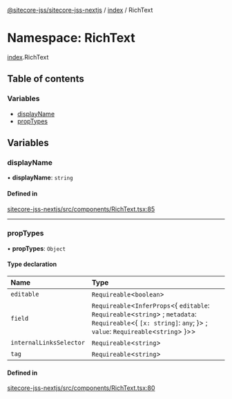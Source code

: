 [@sitecore-jss/sitecore-jss-nextjs](../README.md) / [index](index.md) / RichText

# Namespace: RichText

[index](index.md).RichText

## Table of contents

### Variables

- [displayName](index.RichText.md#displayname)
- [propTypes](index.RichText.md#proptypes)

## Variables

### displayName

• **displayName**: `string`

#### Defined in

[sitecore-jss-nextjs/src/components/RichText.tsx:85](https://github.com/Sitecore/jss/blob/dffa5052d/packages/sitecore-jss-nextjs/src/components/RichText.tsx#L85)

___

### propTypes

• **propTypes**: `Object`

#### Type declaration

| Name | Type |
| :------ | :------ |
| `editable` | `Requireable`\<`boolean`\> |
| `field` | `Requireable`\<`InferProps`\<\{ `editable`: `Requireable`\<`string`\> ; `metadata`: `Requireable`\<\{ `[x: string]`: `any`;  }\> ; `value`: `Requireable`\<`string`\>  }\>\> |
| `internalLinksSelector` | `Requireable`\<`string`\> |
| `tag` | `Requireable`\<`string`\> |

#### Defined in

[sitecore-jss-nextjs/src/components/RichText.tsx:80](https://github.com/Sitecore/jss/blob/dffa5052d/packages/sitecore-jss-nextjs/src/components/RichText.tsx#L80)
